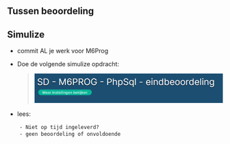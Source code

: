 ## Tussen beoordeling

## Simulize

- commit AL je werk voor M6Prog
- Doe de volgende simulize opdracht:
    > ![](img/simulize.PNG)

- lees:
```
    - Niet op tijd ingeleverd?
    - geen beoordeling of onvoldoende
```
